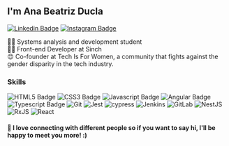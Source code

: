 ## I'm Ana Beatriz Ducla 
[![Linkedin Badge](https://img.shields.io/badge/LinkedIn-0077B5?style=for-the-badge&logo=linkedin&logoColor=white)](https://www.linkedin.com/in/ana-beatriz-ducla-106041168/)
[![Instagram Badge](https://img.shields.io/badge/Instagram-E4405F?style=for-the-badge&logo=instagram&logoColor=white)](https://www.instagram.com/aninhaducla/)

👩‍🏭 Systems analysis and development student
<br>
👩‍💻 Front-end Developer at Sinch
<br>
😍 Co-founder at Tech Is For Women, a community that fights against the gender disparity in the tech industry.

### Skills 
![HTML5 Badge](https://img.shields.io/badge/HTML5-E34F26?style=for-the-badge&logo=html5&logoColor=white)
![CSS3 Badge](https://img.shields.io/badge/CSS3-1572B6?style=for-the-badge&logo=css3&logoColor=white)
![Javascript Badge](https://img.shields.io/badge/JavaScript-323330?style=for-the-badge&logo=javascript&logoColor=F7DF1E)
![Angular Badge](https://img.shields.io/badge/Angular-DD0031?style=for-the-badge&logo=angular&logoColor=white)
![Typescript Badge](https://img.shields.io/badge/TypeScript-007ACC?style=for-the-badge&logo=typescript&logoColor=white)
![Git](https://img.shields.io/badge/Git-F05032?style=for-the-badge&logo=git&logoColor=white)
![Jest](https://img.shields.io/badge/Jest-C21325?style=for-the-badge&logo=jest&logoColor=white)
![cypress](https://img.shields.io/badge/-cypress-%23E5E5E5?style=for-the-badge&logo=cypress&logoColor=058a5e)
![Jenkins](https://img.shields.io/badge/jenkins-%232C5263.svg?style=for-the-badge&logo=jenkins&logoColor=white)
![GitLab](https://img.shields.io/badge/gitlab-%23181717.svg?style=for-the-badge&logo=gitlab&logoColor=white)
![NestJS](https://img.shields.io/badge/nestjs-%23E0234E.svg?style=for-the-badge&logo=nestjs&logoColor=white)
![RxJS](https://img.shields.io/badge/rxjs-%23B7178C.svg?style=for-the-badge&logo=reactivex&logoColor=white)
![React](https://img.shields.io/badge/react-%2320232a.svg?style=for-the-badge&logo=react&logoColor=%2361DAFB)

#### 👯 I love connecting with different people so if you want to say hi, I'll be happy to meet you more! :)

<!--
**Biaducla/Biaducla** is a ✨ _special_ ✨ repository because its `README.md` (this file) appears on your GitHub profile.

Here are some ideas to get you started:

- 🔭 I’m currently working on ...
- 🌱 I’m currently learning ...
- 👯 I’m looking to collaborate on ...
- 🤔 I’m looking for help with ...
- 💬 Ask me about ...
- 📫 How to reach me: ...
- 😄 Pronouns: ...
- ⚡ Fun fact: ...
-->
